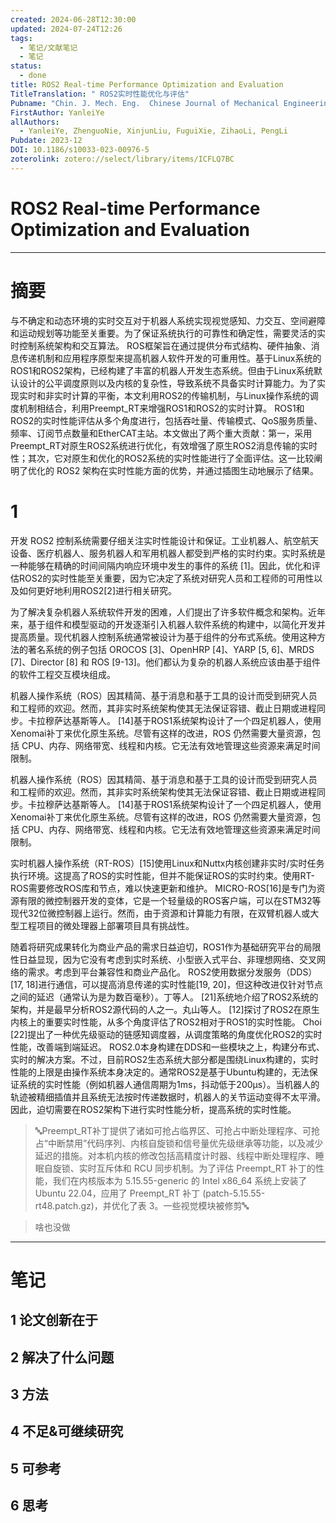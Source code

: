 ```yaml
---
created: 2024-06-28T12:30:00
updated: 2024-07-24T12:26
tags:
  - 笔记/文献笔记
  - 笔记
status:
  - done
title: ROS2 Real-time Performance Optimization and Evaluation
TitleTranslation: " ROS2实时性能优化与评估"
Pubname: "Chin. J. Mech. Eng.  Chinese Journal of Mechanical Engineering "
FirstAuthor: YanleiYe
allAuthors:
  - YanleiYe, ZhenguoNie, XinjunLiu, FuguiXie, ZihaoLi, PengLi
Pubdate: 2023-12
DOI: 10.1186/s10033-023-00976-5
zoterolink: zotero://select/library/items/ICFLQ7BC
---
```



# ROS2 Real-time Performance Optimization and Evaluation
---

# 摘要
与不确定和动态环境的实时交互对于机器人系统实现视觉感知、力交互、空间避障和运动规划等功能至关重要。为了保证系统执行的可靠性和确定性，需要灵活的实时控制系统架构和交互算法。 ROS框架旨在通过提供分布式结构、硬件抽象、消息传递机制和应用程序原型来提高机器人软件开发的可重用性。基于Linux系统的ROS1和ROS2架构，已经构建了丰富的机器人开发生态系统。但由于Linux系统默认设计的公平调度原则以及内核的复杂性，导致系统不具备实时计算能力。为了实现实时和非实时计算的平衡，本文利用ROS2的传输机制，与Linux操作系统的调度机制相结合，利用Preempt_RT来增强ROS1和ROS2的实时计算。 ROS1和ROS2的实时性能评估从多个角度进行，包括吞吐量、传输模式、QoS服务质量、频率、订阅节点数量和EtherCAT主站。本文做出了两个重大贡献：第一，采用Preempt_RT对原生ROS2系统进行优化，有效增强了原生ROS2消息传输的实时性；其次，它对原生和优化的ROS2系统的实时性能进行了全面评估。这一比较阐明了优化的 ROS2 架构在实时性能方面的优势，并通过插图生动地展示了结果。

# 1
开发 ROS2 控制系统需要仔细关注实时性能设计和保证。工业机器人、航空航天设备、医疗机器人、服务机器人和军用机器人都受到严格的实时约束。实时系统是一种能够在精确的时间间隔内响应环境中发生的事件的系统 [1]。因此，优化和评估ROS2的实时性能至关重要，因为它决定了系统对研究人员和工程师的可用性以及如何更好地利用ROS2[2]进行相关研究。

为了解决复杂机器人系统软件开发的困难，人们提出了许多软件概念和架构。近年来，基于组件和模型驱动的开发逐渐引入机器人软件系统的构建中，以简化开发并提高质量。现代机器人控制系统通常被设计为基于组件的分布式系统。使用这种方法的著名系统的例子包括 OROCOS [3]、OpenHRP [4]、YARP [5, 6]、MRDS [7]、Director [8] 和 ROS [9-13]。他们都认为复杂的机器人系统应该由基于组件的软件工程交互模块组成。

机器人操作系统（ROS）因其精简、基于消息和基于工具的设计而受到研究人员和工程师的欢迎。然而，其非实时系统架构使其无法保证容错、截止日期或进程同步。卡拉穆萨达基斯等人。 [14]基于ROS1系统架构设计了一个四足机器人，使用Xenomai补丁来优化原生系统。尽管有这样的改进，ROS 仍然需要大量资源，包括 CPU、内存、网络带宽、线程和内核。它无法有效地管理这些资源来满足时间限制。

机器人操作系统（ROS）因其精简、基于消息和基于工具的设计而受到研究人员和工程师的欢迎。然而，其非实时系统架构使其无法保证容错、截止日期或进程同步。卡拉穆萨达基斯等人。 [14]基于ROS1系统架构设计了一个四足机器人，使用Xenomai补丁来优化原生系统。尽管有这样的改进，ROS 仍然需要大量资源，包括 CPU、内存、网络带宽、线程和内核。它无法有效地管理这些资源来满足时间限制。

实时机器人操作系统（RT-ROS）[15]使用Linux和Nuttx内核创建非实时/实时任务执行环境。这提高了ROS的实时性能，但并不能保证ROS的实时约束。使用RT-ROS需要修改ROS库和节点，难以快速更新和维护。 MICRO-ROS[16]是专门为资源有限的微控制器开发的变体，它是一个轻量级的ROS客户端，可以在STM32等现代32位微控制器上运行。然而，由于资源和计算能力有限，在双臂机器人或大型工程项目的微处理器上部署项目具有挑战性。


随着将研究成果转化为商业产品的需求日益迫切，ROS1作为基础研究平台的局限性日益显现，因为它没有考虑到实时系统、小型嵌入式平台、非理想网络、交叉网络的需求。考虑到平台兼容性和商业产品化。 ROS2使用数据分发服务（DDS）[17, 18]进行通信，可以提高消息传递的实时性能[19, 20]，但这种改进仅针对节点之间的延迟（通常认为是为数百毫秒）。丁等人。 [21]系统地介绍了ROS2系统的架构，并是最早分析ROS2源代码的人之一。丸山等人。 [12]探讨了ROS2在原生内核上的重要实时性能，从多个角度评估了ROS2相对于ROS1的实时性能。 Choi [22]提出了一种优先级驱动的链感知调度器，从调度策略的角度优化ROS2的实时性能，改善端到端延迟。 ROS2.0本身构建在DDS和一些模块之上，构建分布式、实时的解决方案。不过，目前ROS2生态系统大部分都是围绕Linux构建的，实时性能的上限是由操作系统本身决定的。通常ROS2是基于Ubuntu构建的，无法保证系统的实时性能（例如机器人通信周期为1ms，抖动低于200μs）。当机器人的轨迹被精细插值并且系统无法按时传递数据时，机器人的关节运动变得不太平滑。因此，迫切需要在ROS2架构下进行实时性能分析，提高系统的实时性能。



> 🔤Preempt_RT补丁提供了诸如可抢占临界区、可抢占中断处理程序、可抢占“中断禁用”代码序列、内核自旋锁和信号量优先级继承等功能，以及减少延迟的措施。对本机内核的修改包括高精度计时器、线程中断处理程序、睡眠自旋锁、实时互斥体和 RCU 同步机制。为了评估 Preempt_RT 补丁的性能，我们在内核版本为 5.15.55-generic 的 Intel x86_64 系统上安装了 Ubuntu 22.04，应用了 Preempt_RT 补丁 (patch-5.15.55-rt48.patch.gz)，并优化了表 3。一些视觉模块被修剪🔤

> 啥也没做
> 
***

# 笔记

## 1 论文创新在于

## 2 解决了什么问题

## 3 方法

## 4 不足&可继续研究

## 5 可参考

## 6 思考
